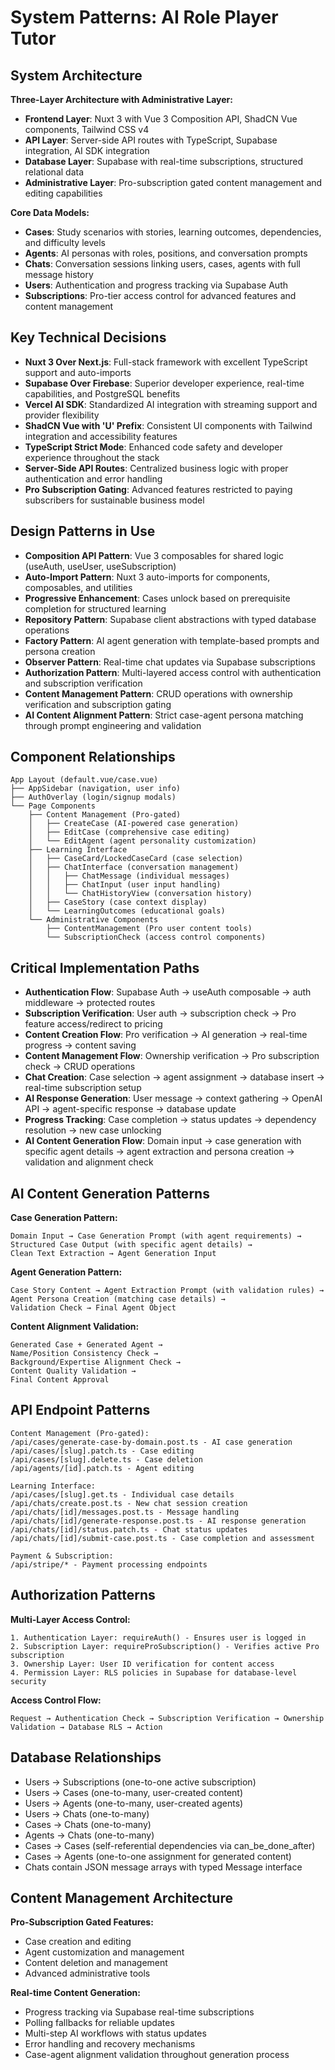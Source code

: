 # System Patterns: AI Role Player Tutor

## System Architecture
**Three-Layer Architecture with Administrative Layer:**
- **Frontend Layer**: Nuxt 3 with Vue 3 Composition API, ShadCN Vue components, Tailwind CSS v4
- **API Layer**: Server-side API routes with TypeScript, Supabase integration, AI SDK integration
- **Database Layer**: Supabase with real-time subscriptions, structured relational data
- **Administrative Layer**: Pro-subscription gated content management and editing capabilities

**Core Data Models:**
- **Cases**: Study scenarios with stories, learning outcomes, dependencies, and difficulty levels
- **Agents**: AI personas with roles, positions, and conversation prompts
- **Chats**: Conversation sessions linking users, cases, agents with full message history
- **Users**: Authentication and progress tracking via Supabase Auth
- **Subscriptions**: Pro-tier access control for advanced features and content management

## Key Technical Decisions
- **Nuxt 3 Over Next.js**: Full-stack framework with excellent TypeScript support and auto-imports
- **Supabase Over Firebase**: Superior developer experience, real-time capabilities, and PostgreSQL benefits
- **Vercel AI SDK**: Standardized AI integration with streaming support and provider flexibility
- **ShadCN Vue with 'U' Prefix**: Consistent UI components with Tailwind integration and accessibility features
- **TypeScript Strict Mode**: Enhanced code safety and developer experience throughout the stack
- **Server-Side API Routes**: Centralized business logic with proper authentication and error handling
- **Pro Subscription Gating**: Advanced features restricted to paying subscribers for sustainable business model

## Design Patterns in Use
- **Composition API Pattern**: Vue 3 composables for shared logic (useAuth, useUser, useSubscription)
- **Auto-Import Pattern**: Nuxt 3 auto-imports for components, composables, and utilities
- **Progressive Enhancement**: Cases unlock based on prerequisite completion for structured learning
- **Repository Pattern**: Supabase client abstractions with typed database operations
- **Factory Pattern**: AI agent generation with template-based prompts and persona creation
- **Observer Pattern**: Real-time chat updates via Supabase subscriptions
- **Authorization Pattern**: Multi-layered access control with authentication and subscription verification
- **Content Management Pattern**: CRUD operations with ownership verification and subscription gating
- **AI Content Alignment Pattern**: Strict case-agent persona matching through prompt engineering and validation

## Component Relationships
```
App Layout (default.vue/case.vue)
├── AppSidebar (navigation, user info)
├── AuthOverlay (login/signup modals)
└── Page Components
    ├── Content Management (Pro-gated)
    │   ├── CreateCase (AI-powered case generation)
    │   ├── EditCase (comprehensive case editing)
    │   └── EditAgent (agent personality customization)
    ├── Learning Interface
    │   ├── CaseCard/LockedCaseCard (case selection)
    │   ├── ChatInterface (conversation management)
    │   │   ├── ChatMessage (individual messages)
    │   │   ├── ChatInput (user input handling)
    │   │   └── ChatHistoryView (conversation history)
    │   ├── CaseStory (case context display)
    │   └── LearningOutcomes (educational goals)
    └── Administrative Components
        ├── ContentManagement (Pro user content tools)
        └── SubscriptionCheck (access control components)
```

## Critical Implementation Paths
- **Authentication Flow**: Supabase Auth → useAuth composable → auth middleware → protected routes
- **Subscription Verification**: User auth → subscription check → Pro feature access/redirect to pricing
- **Content Creation Flow**: Pro verification → AI generation → real-time progress → content saving
- **Content Management Flow**: Ownership verification → Pro subscription check → CRUD operations
- **Chat Creation**: Case selection → agent assignment → database insert → real-time subscription setup
- **AI Response Generation**: User message → context gathering → OpenAI API → agent-specific response → database update
- **Progress Tracking**: Case completion → status updates → dependency resolution → new case unlocking
- **AI Content Generation Flow**: Domain input → case generation with specific agent details → agent extraction and persona creation → validation and alignment check

## AI Content Generation Patterns
**Case Generation Pattern:**
```
Domain Input → Case Generation Prompt (with agent requirements) →
Structured Case Output (with specific agent details) →
Clean Text Extraction → Agent Generation Input
```

**Agent Generation Pattern:**
```
Case Story Content → Agent Extraction Prompt (with validation rules) →
Agent Persona Creation (matching case details) →
Validation Check → Final Agent Object
```

**Content Alignment Validation:**
```
Generated Case + Generated Agent →
Name/Position Consistency Check →
Background/Expertise Alignment Check →
Content Quality Validation →
Final Content Approval
```

## API Endpoint Patterns
```
Content Management (Pro-gated):
/api/cases/generate-case-by-domain.post.ts - AI case generation
/api/cases/[slug].patch.ts - Case editing
/api/cases/[slug].delete.ts - Case deletion
/api/agents/[id].patch.ts - Agent editing

Learning Interface:
/api/cases/[slug].get.ts - Individual case details
/api/chats/create.post.ts - New chat session creation
/api/chats/[id]/messages.post.ts - Message handling
/api/chats/[id]/generate-response.post.ts - AI response generation
/api/chats/[id]/status.patch.ts - Chat status updates
/api/chats/[id]/submit-case.post.ts - Case completion and assessment

Payment & Subscription:
/api/stripe/* - Payment processing endpoints
```

## Authorization Patterns
**Multi-Layer Access Control:**
```
1. Authentication Layer: requireAuth() - Ensures user is logged in
2. Subscription Layer: requireProSubscription() - Verifies active Pro subscription
3. Ownership Layer: User ID verification for content access
4. Permission Layer: RLS policies in Supabase for database-level security
```

**Access Control Flow:**
```
Request → Authentication Check → Subscription Verification → Ownership Validation → Database RLS → Action
```

## Database Relationships
- Users → Subscriptions (one-to-one active subscription)
- Users → Cases (one-to-many, user-created content)
- Users → Agents (one-to-many, user-created agents)
- Users → Chats (one-to-many)
- Cases → Chats (one-to-many)
- Agents → Chats (one-to-many)
- Cases → Cases (self-referential dependencies via can_be_done_after)
- Cases → Agents (one-to-one assignment for generated content)
- Chats contain JSON message arrays with typed Message interface

## Content Management Architecture
**Pro-Subscription Gated Features:**
- Case creation and editing
- Agent customization and management
- Content deletion and management
- Advanced administrative tools

**Real-time Content Generation:**
- Progress tracking via Supabase real-time subscriptions
- Polling fallbacks for reliable updates
- Multi-step AI workflows with status updates
- Error handling and recovery mechanisms
- Case-agent alignment validation throughout generation process
